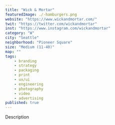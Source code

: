 ```yaml
---
title: "Wick & Mortar"
featuredImage: ./-hamburgers.png
website: "https://www.wickandmortar.com/"
twit: "https://twitter.com/wickandmortar"
inst: "https://www.instagram.com/wickandmortar"
category: "W"
city: "Seattle"
neighborhood: "Pioneer Square"
size: "Medium (11-40)"
map: ""
tags:
    - branding
    - strategy
    - packaging
    - print
    - ux/ui
    - engineering
    - photography
    - video
    - advertising
published: true
---
```


Description
